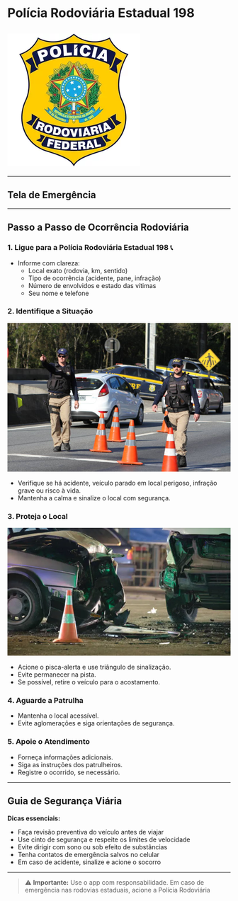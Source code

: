# Polícia Rodoviária Estadual 198
![](imagens_rodoviario\image.png "POLICIA RODOVIARIO 198")
---



---

##  Tela de Emergência



---

##  Passo a Passo de Ocorrência Rodoviária
### 1. Ligue para a Polícia Rodoviária Estadual 198 📞

- Informe com clareza:
  - Local exato (rodovia, km, sentido)
  - Tipo de ocorrência (acidente, pane, infração)
  - Número de envolvidos e estado das vítimas
  - Seu nome e telefone
### 2. Identifique a Situação
![](imagens_rodoviario\image-1.png)

- Verifique se há acidente, veículo parado em local perigoso, infração grave ou risco à vida.
- Mantenha a calma e sinalize o local com segurança.


### 3. Proteja o Local
![](imagens_rodoviario\image-2.png)

- Acione o pisca-alerta e use triângulo de sinalização.
- Evite permanecer na pista.
- Se possível, retire o veículo para o acostamento.

### 4. Aguarde a Patrulha


- Mantenha o local acessível.
- Evite aglomerações e siga orientações de segurança.

### 5. Apoie o Atendimento

- Forneça informações adicionais.
- Siga as instruções dos patrulheiros.
- Registre o ocorrido, se necessário.

---

##  Guia de Segurança Viária

**Dicas essenciais:**
- Faça revisão preventiva do veículo antes de viajar
- Use cinto de segurança e respeite os limites de velocidade
- Evite dirigir com sono ou sob efeito de substâncias
- Tenha contatos de emergência salvos no celular
- Em caso de acidente, sinalize e acione o socorro


---

> ⚠️ **Importante:** Use o app com responsabilidade. Em caso de emergência nas rodovias estaduais, acione a Polícia Rodoviária 